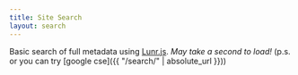 ```yaml
---
title: Site Search
layout: search
---
```


Basic search of full metadata using [Lunr.js](https://lunrjs.com/).
*May take a second to load!* 
(p.s. or you can try [google cse]({{ "/search/" | absolute_url }}))
